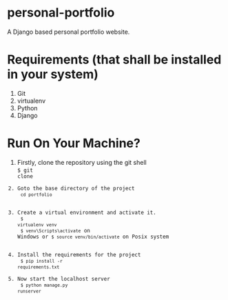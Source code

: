 # personal-portfolio
 A Django based personal portfolio website.

# Requirements (that shall be installed in your system)
1. Git 
2. virtualenv
3. Python
4. Django

# Run On Your Machine?

1. Firstly, clone the repository using the git shell <br>
<code>$ git clone 
2. Goto the base directory of the project <br>
<code>cd portfolio </code> <br>
3. Create a virtual environment and activate it. <br>
<code>$ virtualenv venv</code> <br>
<code>$ venv\Scripts\activate</code> on Windows or <code>$ source venv/bin/activate</code> on Posix system <br>
4. Install the requirements for the project <br>
<code>$ pip install -r requirements.txt</code>  <br>
5. Now start the localhost server<br>
<code>$ python manage.py runserver</code> <br>


